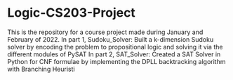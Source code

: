 # Logic-CS203-Project
This is the repository for a course project made during January and February of 2022.
In part 1, Sudoku_Solver: Built a k-dimension Sudoku solver by encoding the problem to propositional logic and solving it via the different modules of PySAT
In part 2, SAT_Solver: Created a SAT Solver in Python for CNF formulae by implementing the DPLL backtracking algorithm with Branching Heuristi
